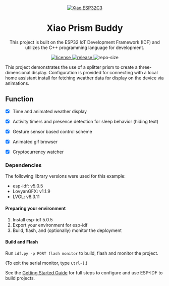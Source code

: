 <p align="center">
  <a href="https://wiki.seeedstudio.com/XIAO_ESP32C3_Getting_Started/">
    <img src="https://files.seeedstudio.com/wiki/wiki-platform/SeeedStudio.png" width="auto" height="auto" alt="Xiao ESP32C3">
  </a>
</p>

<div align="center">

# **Xiao Prism Buddy**

This project is built on the ESP32 IoT Development Framework (IDF) and utilizes the C++ programming language for development.

</div>

<p align="center">
  <a href="https://raw.githubusercontent.com/Timo614/xiao-prism-buddy/main/LICENSE">
    <img src="https://img.shields.io/github/license/timo614/xiao-prism-buddy" alt="license">
  </a>
  <a href="https://github.com/Timo614/xiao-prism-buddy/releases">
    <img src="https://img.shields.io/github/v/release/Timo614/xiao-prism-buddy?include_prereleases&color=blueviolet" alt="release">
  </a>
    <img src="https://img.shields.io/github/repo-size/Timo614/xiao-prism-buddy" alt="repo-size">
</p>

This project demonstrates the use of a splitter prism to create a three-dimensional display. Configuration is provided for connecting with a local home assistant install for fetching weather data for display on the device via animations. 

## Function
- [x] Time and animated weather display
- [x] Activity timers and presence detection for sleep behavior (hiding text)
- [x] Gesture sensor based control scheme 
- [x] Animated gif browser
- [x] Cryptocurrency watcher


### Dependencies

The following library versions were used for this example:
- esp-idf: v5.0.5
- LovyanGFX: v1.1.9
- LVGL: v8.3.11

#### Preparing your environment

1. Install esp-idf 5.0.5
4. Export your environment for esp-idf
5. Build, flash, and (optionally) monitor the deployment

#### Build and Flash

Run `idf.py -p PORT flash monitor` to build, flash and monitor the project.

(To exit the serial monitor, type ``Ctrl-]``.)

See the [Getting Started Guide](https://docs.espressif.com/projects/esp-idf/en/latest/get-started/index.html) for full steps to configure and use ESP-IDF to build projects.
